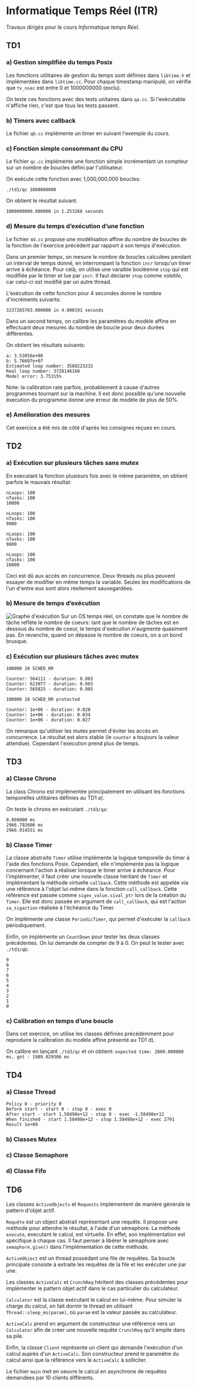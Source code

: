 # Informatique Temps Réel (ITR)

Travaux dirigés pour le cours _Informatique temps Réel_.

## TD1

### a) Gestion simplifiée du temps Posix

Les fonctions utilitaires de gestion du temps sont définies dans `libtime.h` et implémentées dans `libtime.cc`.
Pour chaque timestamp manipulé, on vérifie que `tv_nsec` est entre 0 et 1000000000 (exclu).

On teste ces fonctions avec des tests unitaires dans `qa.cc`.
Si l'exécutable n'affiche rien, c'est que tous les tests passent.

### b) Timers avec callback

Le fichier `qb.cc` implémente un timer en suivant l'exemple du cours.

### c) Fonction simple consommant du CPU

Le fichier `qc.cc` implémente une fonction simple incrémentant un compteur sur un nombre de boucles défini par l'utilisateur.

On exécute cette fonction avec 1,000,000,000 boucles:
```
./td1/qc 1000000000
```

On obtient le résultat suivant:
```
1000000000.000000 in 1.253268 seconds
```

### d) Mesure du temps d’exécution d’une fonction

Le fichier `4d.cc` propose une modélisation affine du nombre de boucles de la fonction de l'exercice précédent par rapport à son temps d'exécution.

Dans un premier temps, on mesure le nombre de boucles calculées pendant un interval de temps donné, en interrompant la fonction `incr` lorsqu'un timer arrive à échéance. Pour celà, on utilise une varaible booléenne `stop` qui est modifiée par le timer et lue par `incr`.
Il faut déclarer `stop` comme _volatile_, car celui-ci est modifié par un autre thread.

L'exécution de cette fonction pour 4 secondes donne le nombre d'incréments suivants:

```
3237265763.000000 in 4.000191 seconds
```

Dans un second temps, on calibre les paramètres du modèle affine en effectuant deux mesures du nombre de boucle pour deux durées différentes.

On obtient les résultats suivants:

```
a: 3.53056e+08
b: 5.76607e+07
Estimated loop number: 3588223232
Real loop number: 3728146160
Model error: 3.75315%
```

Note: la calibration rate parfois, probablement à cause d'autres programmes tournant sur la machine. Il est donc possible qu'une nouvelle éxecution du programme donne une erreur de modèle de plus de 50%.

### e) Amélioration des mesures

Cet exercice a été mis de côté d'après les consignes reçues en cours.

## TD2

### a) Exécution sur plusieurs tâches sans mutex

En executant la fonction plusieurs fois avec le même paramètre, on obtient parfois le mauvais résultat:

```
nLoops: 100
nTasks: 100
10000

nLoops: 100
nTasks: 100
9900

nLoops: 100
nTasks: 100
9800

nLoops: 100
nTasks: 100
10000
```

Ceci est dû aux accès en concurrence. Deux threads ou plus peuvent essayer de modifier en même temps la variable. Seules les modifications de l'un d'entre eux sont alors réellement sauvegardées.

### b) Mesure de temps d’exécution

![Graphe d'exécution](images/2b.png)
Sur un OS temps réel, on constate que le nombre de tâche reflète le nombre de coeurs: tant que le nombre de tâches est en dessous du nombre de coeur, le temps d'exécution n'augmente quasiment pas. En revanche, quand on dépasse le nombre de coeurs, on a un bond brusque.

### c) Exécution sur plusieurs tâches avec mutex

`100000 10 SCHED_RR`

```
Counter: 564111 - duration: 0.003
Counter: 623077 - duration: 0.003
Counter: 565825 - duration: 0.003
```

`100000 10 SCHED_RR protected`

```
Counter: 1e+06 - duration: 0.028
Counter: 1e+06 - duration: 0.034
Counter: 1e+06 - duration: 0.027
```

On remarque qu'utiliser les mutex permet d'éviter les accès en concurrence. Le résultat est alors stable (le `counter` a toujours la valeur attendue). Cependant l'execution prend plus de temps.

## TD3

### a) Classe Chrono

La class Chrono est implémentée principalement en utilisant les fonctions temporelles utilitaires définies au TD1 a).

On teste le chrono en exécutant `./td3/qa`:

```
0.009000 ms
2966.792600 ms
2966.914551 ms
```

### b) Classe Timer

La classe abstraite `Timer` utilise implémente la logique temporelle du timer à l'aide des fonctions Posix. Cependant, elle n'implémente pas la logique concernant l'action à réaliser lorsque le timer arrive à échéance. Pour l'implémenter, il faut créer une nouvelle classe héritant de `Timer` et implémentant la méthode virtuelle `callback`.
Cette méthode est appelée via une référence à l'objet lui-même dans la fonction `call_callback`. Cette référence est passée comme `sigev_value.sival_ptr` lors de la création du `Timer`. Elle est donc passée en argument de `call_callback`, qui est l'action `sa_sigaction` réalisée à l'échéance du Timer.

On implémente une classe `PeriodicTimer`, qui permet d'exécuter la `callback` périodiquement.

Enfin, on implémente un `CountDown` pour tester les deux classes précédentes. On lui demande de compter de 9 à 0.
On peut le tester avec `./td3/qb`:

```
9
8
7
6
5
4
3
2
1
0
```

### c) Calibration en temps d’une boucle

Dans cet exercice, on utilise les classes définies précédemment pour reproduire la calibration du modèle affine présenté au TD1 d).

On calibre en lançant `./td3/qc` et on obtient:
`expected time: 2000.000000 ms, got : 1989.029306 ms`


## TD4

### a) Classe Thread

```
Policy 0 - priority 0
Before start - start 0 - stop 0 - exec 0
After start - start 1.58498e+12 - stop 0 - exec -1.58498e+12
When finished - start 1.58498e+12 - stop 1.58498e+12 - exec 2791
Result 1e+09
```

### b) Classes Mutex

### c) Classe Semaphore

### d) Classe Fifo

## TD6

Les classes `ActiveObjects` et `Requests` implémentent de manière générale le pattern d'objet actif.

`Requête` est un object abstrait représentant une requête. Il propose une méthode pour attendre le résultat, à l'aide d'un sémaphore. La méthode `execute`, executant le calcul, est virtuelle. En effet, son implémentation est spécifique à chaque cas. Il faut penser à libérer le sémaphore avec `semaphore.give()` dans l'implémentation de cette méthode.

`ActiveObject` est un thread possédant une file de requêtes. Sa boucle principale consiste à extraite les requêtes de la file et les exécuter une par une.

Les classes `ActiveCalc` et `CrunchReq` héritent des classes précédentes pour implémenter le pattern objet actif dans le cas particulier du calculateur.

`Calculator` est la classe exécutant le calcul en lui-même. Pour simuler la charge du calcul, on fait dormir le thread en utilisant `Thread::sleep_ms(param)`, où `param` est la valeur passée au calculateur.

`ActiveCalc` prend en argument de constructeur une référence vers un `Calculator` afin de créer une nouvelle requête `CrunchReq` qu'il empile dans sa pile.

Enfin, la classe `Client` représente un client qui demande l'exécution d'un calcul auprès d'un `ActiveCalc`. Son constructeur prend le paramètre du calcul ainsi que la référence vers le `ActiveCalc` à solliciter.

Le fichier `main` met en oeuvre le calcul en asynchrone de requêtes demandées par 10 clients différents.
